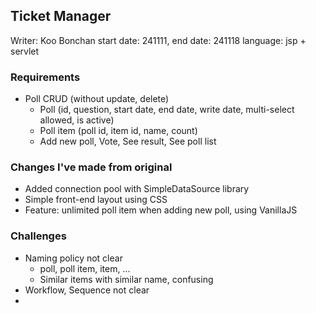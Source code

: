 ## Ticket Manager
Writer: Koo Bonchan
start date: 241111, end date: 241118
language: jsp + servlet

### Requirements
* Poll CRUD (without update, delete)
  * Poll (id, question, start date, end date, write date, multi-select allowed, is active)
  * Poll item (poll id, item id, name, count)
  * Add new poll, Vote, See result, See poll list

### Changes I've made from original
* Added connection pool with SimpleDataSource library
* Simple front-end layout using CSS
* Feature: unlimited poll item when adding new poll, using VanillaJS

### Challenges
* Naming policy not clear
  * poll, poll item, item, ...
  * Similar items with similar name, confusing 
* Workflow, Sequence not clear
* 

